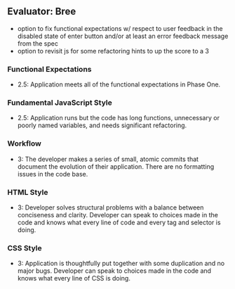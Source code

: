 ## Evaluator: Bree

- option to fix functional expectations w/ respect to user feedback in the disabled state of enter button and/or at least an error feedback message from the spec
- option to revisit js for some refactoring hints to up the score to a 3

### Functional Expectations

- 2.5: Application meets all of the functional expectations in Phase One.

### Fundamental JavaScript Style

- 2.5: Application runs but the code has long functions, unnecessary or poorly named variables, and needs significant refactoring.

### Workflow

- 3: The developer makes a series of small, atomic commits that document the evolution of their application. There are no formatting issues in the code base.

### HTML Style

- 3:  Developer solves structural problems with a balance between conciseness and clarity. Developer can speak to choices made in the code and knows what every line of code and every tag and selector is doing.

### CSS Style

- 3:  Application is thoughtfully put together with some duplication and no major bugs. Developer can speak to choices made in the code and knows what every line of CSS is doing.
